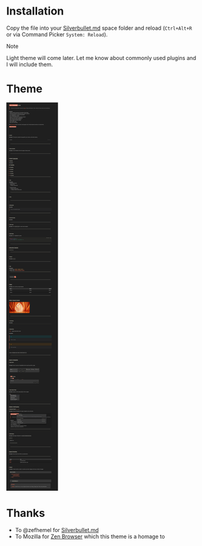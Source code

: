 # Installation

Copy the file into your [Silverbullet.md](https://silverbullet.md/) space folder and reload (`Ctrl+Alt+R` or via Command Picker `System: Reload`).

> [!NOTE]
> Light theme will come later.
> Let me know about commonly used plugins and I will include them.

# Theme

![Screenshot of Zen theme for Silverbullet.md](Theme.png)

# Thanks

- To @zefhemel for [Silverbullet.md](https://silverbullet.md/)
- To Mozilla for [Zen Browser](https://zen-browser.app/) which this theme is a homage to